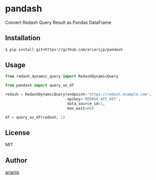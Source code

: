 # pandash

Convert Redash Query Result as Pandas DataFrame

## Installation

```bash
$ pip install git+https://github.com/ariarijp/pandash
```

## Usage

```python
from redash_dynamic_query import RedashDynamicQuery

from pandash import query_as_df

redash = RedashDynamicQuery(endpoint='https://redash.example.com',
                            apikey='REDASH_API_KEY',
                            data_source_id=1,
                            max_wait=60)

df = query_as_df(redash, 1)
```

## License

MIT

## Author

[ariarijp](https://github.com/ariarijp)